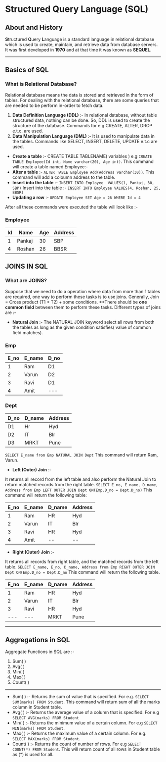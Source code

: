 # Structured Query Language (SQL)

## About and History

**S**tructured **Q**uery **L**anguage is a standard language in relational database which is used to create, maintain, and retrieve data from database servers. It was first developed in **1970** and at that time it was known as **SEQUEL**.
___________

## Basics of SQL

### What is Relational Database?

Relational database means the data is stored and retrieved in the form of tables.
For dealing with the relational database, there are some queries that are needed to be perform in-order to fetch data.

1. **Data Definition Language (DDL)** :-
In relational database, without table structured data, nothing can be done. So, DDL is used to create the structure of the database. Commands for e.g CREATE, ALTER, DROP e.t.c. are used.
2. **Data Manipulation Language (DML)** :-
It is used to manipulate data in the tables. Commands like SELECT, INSERT, DELETE, UPDATE e.t.c are used.

* **Create a table** :- CREATE TABLE TABLENAME( variables )
e.g ```CREATE TABLE Employee(Id int, Name varchar(20), Age int)```.
This command will create a table named Employee:-
* **Alter a table** :- ```ALTER TABLE Employee Add(Address varchar(30))```. This command will add a coloumn address to the table.
* **Insert into the table** :- ```INSERT INTO Employee 
VALUES(1, Pankaj, 30, SBP)```
Insert into the table :- ```INSERT INTO Employee VALUES(4, Roshan, 25, BBSR)```
* **Updating a row** :- ```UPDATE Employee SET Age = 26 WHERE Id = 4```

After all these commands were executed the table will look like :-

### Employee

Id | Name | Age | Address
--- | ------- | ---- | ------
1|Pankaj|30|SBP
4|Roshan|26|BBSR


## JOINS IN SQL

### What are JOINS?

Suppose that we need to do a operation where data from more than 1 tables are required, one way to perform these tasks is to use joins. 
Generally, Join = Cross product (T1 * T2) + some conditions. **There should be **one common field** between them to perform these tasks. Different types of joins are :-

* **Natural Join** :-
The NATURAL JOIN keyword select all rows from both the tables as long as the given condition satisfies( value of common field matches). 

### Emp

E_no | E_name | D_no
------ | --------- | -------
1|Ram|D1
2|Varun|D2
3|Ravi|D1
4|Amit|  ---

### Dept

D_no | D_name | Address
----- | ----| --
D1|Hr|Hyd
D2|IT|Blr
D3|MRKT|Pune
```SELECT E_name from Emp NATURAL JOIN Dept```
This command will return Ram, Varun.

* **Left (Outer) Join** :-

It returns all record from the left table and also perform the Natural Join to return matched records from the right table.
```SELECT E_no, E_name, D_name, Address from Emp LEFT OUTER JOIN Dept ON(Emp.D_no = Dept.D_no)```
This command will return the following table:

E_no | E_name | D_name | Address
--|--|--|--
1|Ram|HR|Hyd
2|Varun|IT |Blr
3|Ravi|HR|Hyd
4|Amit| -- | --

* **Right (Outer) Join** :-

It returns all records from right table, and the matched records from the left table.
```SELECT E_name, E_no, D_name, Address from Emp RIGHT OUTER JOIN Dept ON(Emp.D_no = Dept.D_no```
This command will return the following table.

E_no|E_name|D_name|Address
---|---|---|--
1|Ram|HR|Hyd
2|Varun|IT|Blr
3|Ravi|HR|Hyd
---|---|MRKT|Pune

______________________________________________________________________________

## Aggregations in SQL

Aggregate Functions in SQL are :-

1. Sum( )
2. Avg( )
3. Min( )
4. Max( )
5. Count( )

_______________________________________________________________________________

* Sum( ) :-
Returns the sum of value that is specified. For e.g. ```SELECT SUM(marks) FROM Student```. This command will return sum of all the marks column in Student table.
* Avg( ) :- Returns the average value of a column that is specified. For e.g ```SELECT AVG(marks) FROM Student```
* Min( ) :- Returns the minimum value of a certain column. For e.g ```SELECT MIN(marks) FROM Student```.
* Max( ) :- Returns the maximum value of a certain column. For e.g. ```SELECT MAX(marks) FROM Student```.
* Count( ) :- Returns the count of number of rows. For e.g ```SELECT COUNT(*) FROM Student```. This will return count of all rows in Student table as (*) is used for all.
